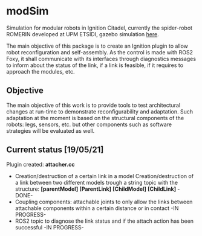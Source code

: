 # modSim
Simulation for modular robots in Ignition Citadel, currently the spider-robot ROMERIN developed at UPM ETSIDI, gazebo simulation [here](https://github.com/aslab/rmsim).

The main objective of this package is to create an Ignition plugin to allow robot reconfiguration and self-assembly. As the control is made with ROS2 Foxy, it shall communicate with its interfaces through diagnostics messages to inform about the status of the link, if a link is feasible, if it requires to approach the modules, etc.

## Objective

The main objective of this work is to provide tools to test architectural changes at run-time to demonstrate reconfigurability and adaptation. Such adaptation at the moment is based on the structural components of the robots: legs, sensors, etc. but other components such as software strategies will be evaluated as well.

## Current status [19/05/21] 

Plugin created: __attacher.cc__
-	Creation/destruction of a certain link in a model
Creation/destruction of a link between two different models trough a string topic with the structure: **[parentModel]** **[ParentLink]** **[ChildModel]** **[ChildLink]** -DONE-
-	Coupling components: attachable joints to only allow the links between attachable components within a certain distance or in contact -IN PROGRESS-
- ROS2 topic to diagnose the link status and if the attach action has been successful -IN PROGRESS-
